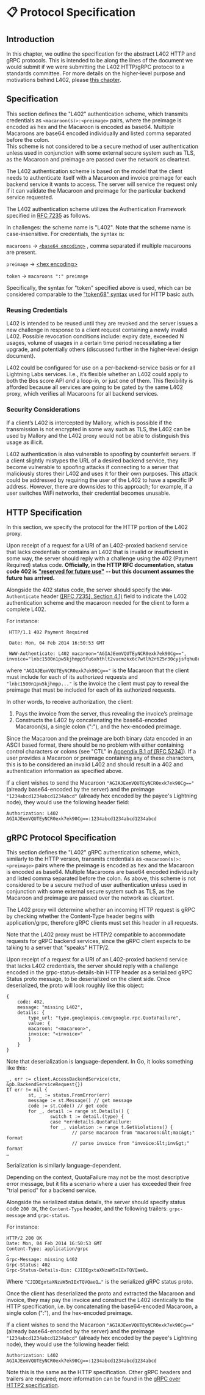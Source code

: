 # 📋 Protocol Specification

## Introduction <a href="#introduction" id="introduction"></a>

In this chapter, we outline the specification for the abstract L402 HTTP and gRPC protocols. This is intended to be along the lines of the document we would submit if we were submitting the L402 HTTP/gRPC protocol to a standards committee. For more details on the higher-level purpose and motivations behind L402, please [this chapter](./).

## Specification

This section defines the "L402" authentication scheme, which transmits credentials as `<macaroon(s)>:<preimage>` pairs, where the preimage is encoded as hex and the Macaroon is encoded as base64. Multiple Macaroons are base64 encoded individually and listed comma separated before the colon.\
This scheme is not considered to be a secure method of user authentication unless used in conjunction with some external secure system such as TLS, as the Macaroon and preimage are passed over the network as cleartext.

The L402 authentication scheme is based on the model that the client needs to authenticate itself with a Macaroon and invoice preimage for each backend service it wants to access. The server will service the request only if it can validate the Macaroon and preimage for the particular backend service requested.

The L402 authentication scheme utilizes the Authentication Framework specified in [RFC 7235](https://tools.ietf.org/html/rfc7235)  as follows.

In challenges: the scheme name is "L402". Note that the scheme name is case-insensitive. For credentials, the syntax is:

`macaroons` → [`<base64 encoding>`](https://tools.ietf.org/html/rfc3548#section-3) , comma separated if multiple macaroons are present.

`preimage` → [\<hex encoding>](https://tools.ietf.org/html/rfc3548#section-6)

`token` → `macaroons ":" preimage`

Specifically, the syntax for "token" specified above is used, which can be considered comparable to the ["token68" syntax](https://tools.ietf.org/html/rfc7235#section-2.1) used for HTTP basic auth.

### Reusing Credentials <a href="#reusing-credentials" id="reusing-credentials"></a>

L402 is intended to be reused until they are revoked and the server issues a new challenge in response to a client request containing a newly invalid L402. Possible revocation conditions include: expiry date, exceeded N usages, volume of usages in a certain time period necessitating a tier upgrade, and potentially others (discussed further in the higher-level design document).

L402 could be configured for use on a per-backend-service basis or for all Lightning Labs services. I.e., it’s flexible whether an L402 could apply to both the Bos score API _and_ a loop-in, or just one of them. This flexibility is afforded because all services are going to be gated by the same L402 proxy, which verifies all Macaroons for all backend services.

### Security Considerations <a href="#security-considerations" id="security-considerations"></a>

If a client’s L402 is intercepted by Mallory, which is possible if the transmission is not encrypted in some way such as TLS, the L402 can be used by Mallory and the L402 proxy would not be able to distinguish this usage as illicit.

L402 authentication is also vulnerable to spoofing by counterfeit servers. If a client slightly mistypes the URL of a desired backend service, they become vulnerable to spoofing attacks if connecting to a server that maliciously stores their L402 and uses it for their own purposes. This attack could be addressed by requiring the user of the L402 to have a specific IP address. However, there are downsides to this approach; for example, if a user switches WiFi networks, their credential becomes unusable.

## HTTP Specification <a href="#http-specification" id="http-specification"></a>

In this section, we specify the protocol for the HTTP portion of the L402 proxy.

Upon receipt of a request for a URI of an L402-proxied backend service that lacks credentials or contains an L402 that is invalid or insufficient in some way, the server should reply with a challenge using the 402 (Payment Required) status code. **Officially, in the HTTP RFC documentation, status code 402 is** [**"reserved for future use"**](https://tools.ietf.org/html/rfc7231#section-6.5.2) **-- but this document assumes the future has arrived.**

Alongside the 402 status code, the server should specify the `WWW-Authenticate` header [(\[RFC 7235\], Section 4.1)](https://tools.ietf.org/html/rfc7235#section-4.1) field to indicate the L402 authentication scheme and the macaroon needed for the client to form a complete L402.

For instance:

```
 HTTP/1.1 402 Payment Required
 
 Date: Mon, 04 Feb 2014 16:50:53 GMT
 
 WWW-Authenticate: L402 macaroon="AGIAJEemVQUTEyNCR0exk7ek90Cg==", invoice="lnbc1500n1pw5kjhmpp5fu6xhthlt2vucmzkx6c7wtlh2r625r30cyjsfqhu8rsx4xpz5lwqdpa2fjkzep6yptksct5yp5hxgrrv96hx6twvusycn3qv9jx7ur5d9hkugr5dusx6cqzpgxqr23s79ruapxc4j5uskt4htly2salw4drq979d7rcela9wz02elhypmdzmzlnxuknpgfyfm86pntt8vvkvffma5qc9n50h4mvqhngadqy3ngqjcym5a"
```

where `"AGIAJEemVQUTEyNCR0exk7ek90Cg=="` is the Macaroon that the client must include for each of its authorized requests and `"lnbc1500n1pw5kjhmpp..."` is the invoice the client must pay to reveal the preimage that must be included for each of its authorized requests.

In other words, to receive authorization, the client:

1. Pays the invoice from the server, thus revealing the invoice’s preimage
2. Constructs the L402 by concatenating the base64-encoded Macaroon(s), a single colon (":"), and the hex-encoded preimage.

Since the Macaroon and the preimage are both binary data encoded in an ASCII based format, there should be no problem with either containing control characters or colons (see "CTL" in [Appendix B.1 of \[RFC 5234\]](https://tools.ietf.org/html/rfc5234#appendix-B.1)). If a user provides a Macaroon or preimage containing any of these characters, this is to be considered an invalid L402 and should result in a 402 and authentication information as specified above.

If a client wishes to send the Macaroon `"AGIAJEemVQUTEyNCR0exk7ek90Cg=="` (already base64-encoded by the server) and the preimage `"1234abcd1234abcd1234abcd"` (already hex encoded by the payee's Lightning node), they would use the following header field:

```
Authorization: L402 AGIAJEemVQUTEyNCR0exk7ek90Cg==:1234abcd1234abcd1234abcd
```

## gRPC Protocol Specification <a href="#grpc-protocol-specification" id="grpc-protocol-specification"></a>

This section defines the "L402" gRPC authentication scheme, which, similarly to the HTTP version, transmits credentials as `<macaroon(s)>:<preimage>` pairs where the preimage is encoded as hex and the Macaroon is encoded as base64. Multiple Macaroons are base64 encoded individually and listed comma separated before the colon. As above, this scheme is not considered to be a secure method of user authentication unless used in conjunction with some external secure system such as TLS, as the Macaroon and preimage are passed over the network as cleartext.

The L402 proxy will determine whether an incoming HTTP request is gRPC by checking whether the Content-Type header begins with application/grpc, therefore gRPC clients must set this header in all requests.

Note that the L402 proxy must be HTTP/2 compatible to accommodate requests for gRPC backend services, since the gRPC client expects to be talking to a server that "speaks" HTTP/2.

Upon receipt of a request for a URI of an L402-proxied backend service that lacks L402 credentials, the server should reply with a challenge encoded in the grpc-status-details-bin HTTP header as a serialized gRPC Status proto message, to be deserialized on the client side. Once deserialized, the proto will look roughly like this object:

```
{
    code: 402,
    message: "missing L402",
    details: {
        type_url: "type.googleapis.com/google.rpc.QuotaFailure",
        value: {
        macaroon: "<macaroon>",
        invoice: "<invoice>"
        }
    }
}
```

Note that deserialization is language-dependent. In Go, it looks something like this:

```
_, err := client.AccessBackendService(ctx, &pb.BackendServiceRequest{})
If err != nil {
        st, _ := status.FromError(err)
        message := st.Message() // get message
        code := st.Code() // get code
        for _, detail := range st.Details() {
                switch t := detail.(type) {
                case *errdetails.QuotaFailure:
                for _, violation := range t.GetViolations() {
                        // parse macaroon from "macaroon:&lt;mac&gt;" format
                        // parse invoice from "invoice:&lt;inv&gt;" format
…
```

Serialization is similarly language-dependent.

Depending on the context, QuotaFailure may not be the most descriptive error message, but it fits a scenario where a user has exceeded their free "trial period" for a backend service.

Alongside the serialized status details, the server should specify status code `200 OK`, the `Content-Type` header, and the following trailers: `grpc-message` and `grpc-status`.

For instance:

```
HTTP/2 200 OK
Date: Mon, 04 Feb 2014 16:50:53 GMT
Content-Type: application/grpc
…
Grpc-Message: missing L402
Grpc-Status: 402
Grpc-Status-Details-Bin: CJIDEgxtaXNzaW5nIExTQVQaeQ…
```

Where `"CJIDEgxtaXNzaW5nIExTQVQaeQ…"` is the serialized gRPC status proto.

Once the client has deserialized the proto and extracted the Macaroon and invoice, they may pay the invoice and construct the L402 identically to the HTTP specification, i.e. by concatenating the base64-encoded Macaroon, a single colon (":"), and the hex-encoded preimage.

If a client wishes to send the Macaroon `"AGIAJEemVQUTEyNCR0exk7ek90Cg=="` (already base64-encoded by the server) and the preimage `"1234abcd1234abcd1234abcd"` (already hex encoded by the payee's Lightning node), they would use the following header field:

```
Authorization: L402 AGIAJEemVQUTEyNCR0exk7ek90Cg==:1234abcd1234abcd1234abcd
```

Note this is the same as the HTTP specification. Other gRPC headers and trailers are required; more information can be found in the [gRPC over HTTP2 specification](https://github.com/grpc/grpc/blob/master/doc/PROTOCOL-HTTP2.md).
